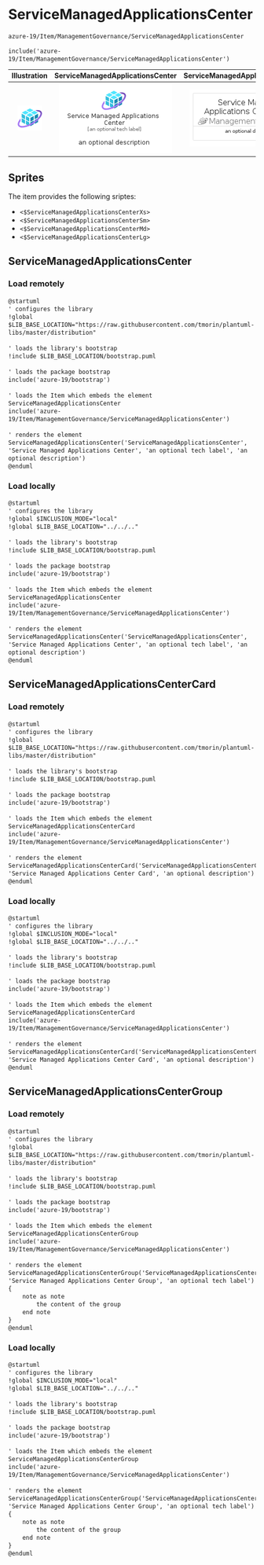 # ServiceManagedApplicationsCenter


```text
azure-19/Item/ManagementGovernance/ServiceManagedApplicationsCenter
```

```text
include('azure-19/Item/ManagementGovernance/ServiceManagedApplicationsCenter')
```



| Illustration | ServiceManagedApplicationsCenter | ServiceManagedApplicationsCenterCard | ServiceManagedApplicationsCenterGroup |
| :---: | :---: | :---: | :---: |
| ![illustration for Illustration](../../../azure-19/Item/ManagementGovernance/ServiceManagedApplicationsCenter.png) | ![illustration for ServiceManagedApplicationsCenter](../../../azure-19/Item/ManagementGovernance/ServiceManagedApplicationsCenter.Local.png) | ![illustration for ServiceManagedApplicationsCenterCard](../../../azure-19/Item/ManagementGovernance/ServiceManagedApplicationsCenterCard.Local.png) | ![illustration for ServiceManagedApplicationsCenterGroup](../../../azure-19/Item/ManagementGovernance/ServiceManagedApplicationsCenterGroup.Local.png) |



## Sprites
The item provides the following sriptes:

- `<$ServiceManagedApplicationsCenterXs>`
- `<$ServiceManagedApplicationsCenterSm>`
- `<$ServiceManagedApplicationsCenterMd>`
- `<$ServiceManagedApplicationsCenterLg>`





## ServiceManagedApplicationsCenter

### Load remotely
```plantuml
@startuml
' configures the library
!global $LIB_BASE_LOCATION="https://raw.githubusercontent.com/tmorin/plantuml-libs/master/distribution"

' loads the library's bootstrap
!include $LIB_BASE_LOCATION/bootstrap.puml

' loads the package bootstrap
include('azure-19/bootstrap')

' loads the Item which embeds the element ServiceManagedApplicationsCenter
include('azure-19/Item/ManagementGovernance/ServiceManagedApplicationsCenter')

' renders the element
ServiceManagedApplicationsCenter('ServiceManagedApplicationsCenter', 'Service Managed Applications Center', 'an optional tech label', 'an optional description')
@enduml
```

### Load locally
```plantuml
@startuml
' configures the library
!global $INCLUSION_MODE="local"
!global $LIB_BASE_LOCATION="../../.."

' loads the library's bootstrap
!include $LIB_BASE_LOCATION/bootstrap.puml

' loads the package bootstrap
include('azure-19/bootstrap')

' loads the Item which embeds the element ServiceManagedApplicationsCenter
include('azure-19/Item/ManagementGovernance/ServiceManagedApplicationsCenter')

' renders the element
ServiceManagedApplicationsCenter('ServiceManagedApplicationsCenter', 'Service Managed Applications Center', 'an optional tech label', 'an optional description')
@enduml
```

## ServiceManagedApplicationsCenterCard

### Load remotely
```plantuml
@startuml
' configures the library
!global $LIB_BASE_LOCATION="https://raw.githubusercontent.com/tmorin/plantuml-libs/master/distribution"

' loads the library's bootstrap
!include $LIB_BASE_LOCATION/bootstrap.puml

' loads the package bootstrap
include('azure-19/bootstrap')

' loads the Item which embeds the element ServiceManagedApplicationsCenterCard
include('azure-19/Item/ManagementGovernance/ServiceManagedApplicationsCenter')

' renders the element
ServiceManagedApplicationsCenterCard('ServiceManagedApplicationsCenterCard', 'Service Managed Applications Center Card', 'an optional description')
@enduml
```

### Load locally
```plantuml
@startuml
' configures the library
!global $INCLUSION_MODE="local"
!global $LIB_BASE_LOCATION="../../.."

' loads the library's bootstrap
!include $LIB_BASE_LOCATION/bootstrap.puml

' loads the package bootstrap
include('azure-19/bootstrap')

' loads the Item which embeds the element ServiceManagedApplicationsCenterCard
include('azure-19/Item/ManagementGovernance/ServiceManagedApplicationsCenter')

' renders the element
ServiceManagedApplicationsCenterCard('ServiceManagedApplicationsCenterCard', 'Service Managed Applications Center Card', 'an optional description')
@enduml
```

## ServiceManagedApplicationsCenterGroup

### Load remotely
```plantuml
@startuml
' configures the library
!global $LIB_BASE_LOCATION="https://raw.githubusercontent.com/tmorin/plantuml-libs/master/distribution"

' loads the library's bootstrap
!include $LIB_BASE_LOCATION/bootstrap.puml

' loads the package bootstrap
include('azure-19/bootstrap')

' loads the Item which embeds the element ServiceManagedApplicationsCenterGroup
include('azure-19/Item/ManagementGovernance/ServiceManagedApplicationsCenter')

' renders the element
ServiceManagedApplicationsCenterGroup('ServiceManagedApplicationsCenterGroup', 'Service Managed Applications Center Group', 'an optional tech label') {
    note as note
        the content of the group
    end note
}
@enduml
```

### Load locally
```plantuml
@startuml
' configures the library
!global $INCLUSION_MODE="local"
!global $LIB_BASE_LOCATION="../../.."

' loads the library's bootstrap
!include $LIB_BASE_LOCATION/bootstrap.puml

' loads the package bootstrap
include('azure-19/bootstrap')

' loads the Item which embeds the element ServiceManagedApplicationsCenterGroup
include('azure-19/Item/ManagementGovernance/ServiceManagedApplicationsCenter')

' renders the element
ServiceManagedApplicationsCenterGroup('ServiceManagedApplicationsCenterGroup', 'Service Managed Applications Center Group', 'an optional tech label') {
    note as note
        the content of the group
    end note
}
@enduml
```

